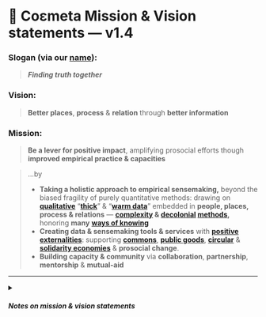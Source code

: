 # 🔭  Coεmeta Mission & Vision statements — v1.4

### Slogan (via our [name](/name.md)):

> _**Finding truth together**_

### Vision:

> **Better places**, **process** & **relation** through **better information**

### Mission: 

> **Be a lever for positive impact**, amplifying prosocial efforts though **improved empirical practice & capacities** 


> ...by 
>   * **Taking a holistic approach to empirical sensemaking,** beyond the biased fragility of purely quantitative methods: drawing on **[qualitative](https://en.wikipedia.org/wiki/Qualitative_research)** “**[thick](https://medium.com/ethnography-matters/why-big-data-needs-thick-data-b4b3e75e3d7)**” & “**[warm data](https://warmdatalab.net/warm-data)**” embedded in **people, places, process & relations** — **[complexity](https://en.wikipedia.org/wiki/Complex_system) & [decolonial](https://warwick.ac.uk/fac/soc/ces/research/current/socialtheory/maps/decolonising/) [methods](http://sigdoc.acm.org/cdq/decolonizing-decoloniality-considering-the-misuse-of-decolonial-frameworks-in-tpc-scholarship/),** honoring **many** **[ways of knowing](https://www.criaw-icref.ca/images/userfiles/files/Fact%20Sheet%202%20EN%20FINAL.pdf)**
>   * **Creating data & sensemaking tools & services** with [**positive externalities**](https://en.wikipedia.org/wiki/Externality#Positive): supporting [**commons**](https://en.wikipedia.org/wiki/Commons), [**public goods**](https://en.wikipedia.org/wiki/Public_good_%28economics%29), [**circular**](https://en.wikipedia.org/wiki/Circular_economy) & [**solidarity economies**](https://en.wikipedia.org/wiki/Solidarity_economy) & **prosocial change**.
>   * **Building capacity & community** via **collaboration**, **partnership**, **mentorship** & **mutual-aid**

---

<details>
<summary>

#### _Notes on mission & vision statements_
</summary>

[Mission & Vision statements](https://www.bain.com/insights/management-tools-mission-and-vision-statements/) are notoriously wonky & vacuous standard MBA-ware. But they can be useful exercises in distillation of values & intention, & sometimes produce helpful mantras for orientation & alignment. Sort of qualitative "north stars".
 
The rule of thumb we use: **Vision** describes the __big picture outcome__ you want to realize, **Mission** describes _**how**_ you'll do it.
 
It's hard to be simultaneously concise, substantive & clear, so lapsing into banal tropes & cliches is a common pitfall — which we haven't yet managed to entirely avoid. Familiar shorthands are useful compressions! But also risk total [semantic satiation](https://en.wikipedia.org/wiki/Semantic_satiation) & meaninglessness. So we haven't yet found a satisfying alternative to the facile "[better world / place](https://www.youtube.com/watch?v=B8C5sjjhsso) / [communities](https://beta-share.descript.com/view/BBwMr30NgNy?t=473)" shibboleths.

As mentioned, we're not fully satisfied with these, due to cliches, clunky phrasing & some niche jargon (sensemaking, positive externalities, etc). But the general vibe is right, & we try to clarify the jargon via context, elaboration & reference links. We also include verbs in the vision as well as nouns, to emphasize the importance of __process__ beyond any static outcome or state. Will continue to workshop, like everything else. 

</details>

